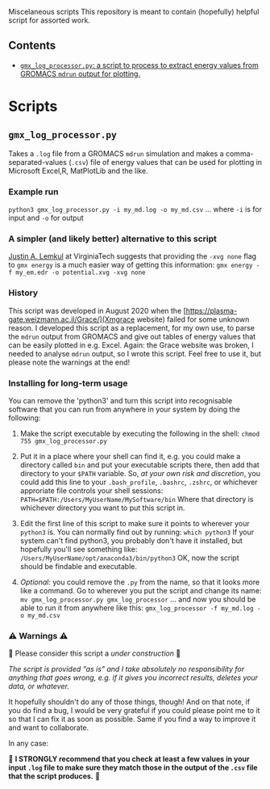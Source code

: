 Miscelaneous scripts
This repository is meant to contain (hopefully) helpful script for assorted work.
## Contents
* [`gmx_log_processor.py`: a script to process to extract energy values from GROMACS `mdrun` output for plotting.](#gmx_log_processor.py)

# Scripts
## <a name='gmx_log_processor.py'></a> `gmx_log_processor.py`
Takes a `.log` file from a GROMACS `mdrun` simulation and makes a comma-separated-values (`.csv`) file of energy values that can be used for plotting in Microsoft Excel,R, MatPlotLib and the like.

### Example run
`python3 gmx_log_processor.py -i my_md.log -o my_md.csv`
... where `-i` is for input and `-o` for output

### A simpler (and likely better) alternative to this script
[Justin A. Lemkul](https://www.biochem.vt.edu/people/faculty/JustinLemkul.html) at VirginiaTech suggests that providing the `-xvg none` flag to `gmx energy` is a much easier way of getting this information:
`gmx energy -f my_em.edr -o potential.xvg -xvg none`

### History
This script was developed in August 2020 when the [https://plasma-gate.weizmann.ac.il/Grace/](Xmgrace website) failed for some unknown reason. I developed this script as a replacement, for my own use, to parse the `mdrun` output from GROMACS and give out tables of energy values that can be easily plotted in e.g. Excel. Again: the Grace website was broken, I needed to analyse `mdrun` output, so I wrote this script. Feel free to use it, but please note the warnings at the end!

### Installing for long-term usage
You can remove the 'python3' and turn this script into recognisable software that you can run from anywhere in your system by doing the following:
1. Make the script executable by executing the following in the shell:
`chmod 755 gmx_log_processor.py`

2. Put it in a place where your shell can find it, e.g. you could make a directory called `bin` and put your executable scripts there, then add that directory to your `$PATH` variable. So, _at your own risk and discretion_, you could add this line to your `.bash_profile`, `.bashrc`, `.zshrc`, or whichever approriate file controls your shell sessions:
`PATH=$PATH:/Users/MyUserName/MySoftware/bin`
Where that directory is whichever directory you want to put this script in.

3. Edit the first line of this script to make sure it points to wherever your `python3` is. You can normally find out by running:
`which python3`
If your system can't find python3, you probably don't have it installed, but hopefully you'll see something like:
`/Users/MyUserName/opt/anaconda3/bin/python3`
OK, now the script should be findable and executable.

4. _Optional:_ you could remove the `.py` from the name, so that it looks more like a command. Go to wherever you put the script and change its name:
`mv gmx_log_processor.py gmx_log_processor`
... and now you should be able to run it from anywhere like this:
`gmx_log_processor -f my_md.log -o my_md.csv`


### :warning: Warnings :warning:

:construction: Please consider this script a _under construction_ :construction:

_The script is provided "as is" and I take absolutely no responsibility for anything that goes wrong, e.g. if it gives you incorrect results, deletes your data, or whatever._

It hopefully shouldn't do any of those things, though! And on that note, if you do find a bug, I would be very grateful if you could please point me to it so that I can fix it as soon as possible. Same if you find a way to improve it and want to collaborate.

In any case:

:rotating_light: **I STRONGLY recommend that you check at least a few values in your input `.log` file to make sure they match those in the output of the `.csv` file that the script produces.** :rotating_light:
